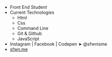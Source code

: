 - Front End Student
- Current Technologies
  - Html
  - Css
  - Command Line
  - Git & Github
  - JavaScript
- Instagram | Facebook | Codepen ➤ @sfwnisme
- [sfwn.me](https://sfwn.me)
